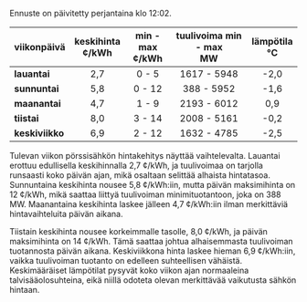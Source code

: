 Ennuste on päivitetty perjantaina klo 12:02.

| viikonpäivä  | keskihinta<br>¢/kWh | min - max<br>¢/kWh | tuulivoima min - max<br>MW | lämpötila<br>°C |
|:-------------|:----------------:|:----------------:|:-------------:|:-------------:|
| **lauantai** |       2,7       |       0 - 5       |   1617 - 5948 |     -2,0      |
| **sunnuntai**|       5,8       |       0 - 12      |    388 - 5952 |     -1,6      |
| **maanantai**|       4,7       |       1 - 9       |   2193 - 6012 |      0,9      |
| **tiistai**  |       8,0       |       3 - 14      |   2008 - 5161 |     -0,2      |
| **keskiviikko**|     6,9       |       2 - 12      |   1632 - 4785 |     -2,5      |

Tulevan viikon pörssisähkön hintakehitys näyttää vaihtelevalta. Lauantai erottuu edullisella keskihinnalla 2,7 ¢/kWh, ja tuulivoimaa on tarjolla runsaasti koko päivän ajan, mikä osaltaan selittää alhaista hintatasoa. Sunnuntaina keskihinta nousee 5,8 ¢/kWh:iin, mutta päivän maksimihinta on 12 ¢/kWh, mikä saattaa liittyä tuulivoiman minimituotantoon, joka on 388 MW. Maanantaina keskihinta laskee jälleen 4,7 ¢/kWh:iin ilman merkittäviä hintavaihteluita päivän aikana.

Tiistain keskihinta nousee korkeimmalle tasolle, 8,0 ¢/kWh, ja päivän maksimihinta on 14 ¢/kWh. Tämä saattaa johtua alhaisemmasta tuulivoiman tuotannosta päivän aikana. Keskiviikkona hinta laskee hieman 6,9 ¢/kWh:iin, vaikka tuulivoiman tuotanto on edelleen suhteellisen vähäistä. Keskimääräiset lämpötilat pysyvät koko viikon ajan normaaleina talvisääolosuhteina, eikä niillä odoteta olevan merkittävää vaikutusta sähkön hintaan.